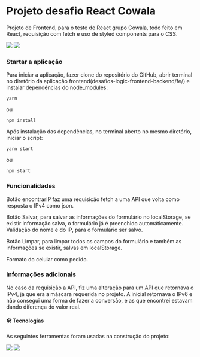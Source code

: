 <h1 algin='center'>Projeto desafio React Cowala</h1>

  <p>Projeto de Frontend, para o teste de React grupo Cowala, todo feito em React, requisição com fetch e uso de styled components para o CSS.</p>

<span><img src='https://github.com/pauloricardoma/imagens/blob/main/cowalafe1.png?raw=true' /></span>
<span><img src='https://github.com/pauloricardoma/imagens/blob/main/cowalafe2mob.png?raw=true' /></span>

<h3>Startar a aplicação</h3>

  <p>Para iniciar a aplicação, fazer clone do repositório do GitHub, abrir terminal no diretório da aplicação frontend(desafios-logic-frontend-backend/fe/) e instalar dependências do node_modules:</p>

  <code>yarn</code>

  ou

  <code>npm install</code>

  <p>Após instalação das dependências, no terminal aberto no mesmo diretório, iniciar o script:</p>

  <code>yarn start</code>

  ou

  <code>npm start</code>

<h3>Funcionalidades</h3>

  <p>Botão encontrarIP faz uma requisição fetch a uma API que volta como resposta o IPv4 como json.</p>
  <p>Botão Salvar, para salvar as informações do formulário no localStorage, se existir informação salva, o formulário já é preenchido automáticamente. Validação do nome e do IP, para o formulário ser salvo.</p>
  <p>Botão Limpar, para limpar todos os campos do formulário e também as informações se existir, salvas em localStorage.</p>
  <p>Formato do celular como pedido.</p>

<h3>Informações adicionais</h3>

  <p>No caso da requisição a API, fiz uma alteração para um API que retornava o IPv4, já que era a máscara requerida no projeto. A inicial retornava o IPv6 e não consegui uma forma de fazer a conversão, e as que encontrei estavam dando diferença do valor real.</p>

<h4>🛠 Tecnologias</h4>

As seguintes ferramentas foram usadas na construção do projeto:

<img src='https://img.shields.io/badge/JavaScript-323330?style=for-the-badge&logo=javascript&logoColor=F7DF1E' />
<img src='https://img.shields.io/badge/React-20232A?style=for-the-badge&logo=react&logoColor=61DAFB' />

